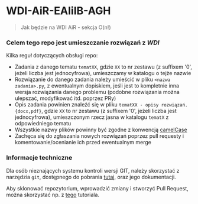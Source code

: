 # WDI-AiR-EAIiIB-AGH

> Jak będzie na WDI AiR - sekcja O(n!)

### Celem tego repo jest umieszczanie rozwiązań z _WDI_

Kilka reguł dotyczących obsługi repo:

- Zadania z danego tematu `tematXX`, gdzie `XX` to nr zestawu (z suffixem '0', jeżeli liczba jest jednocyfrowa), umieszczamy w katalogu o tejże nazwie
- Rozwiązanie do danego zadania należy umieścić w pliku `<nazwa zadania>.py`, z ewentualnym dopiskiem, jeśli jest to kompletnie inna wersja rozwiązania danego problemu (podobne rozwiązania można ulepszać, modyfikować itd. poprzez PRy)
- Opis zadania powinien znaleźć się w pliku `tematXX - opisy rozwiązań.{docx,pdf}`, gdzie `XX` to nr zestawu (z suffixem '0', jeżeli liczba jest jednocyfrowa), umieszczonym rzecz jasna w katalogu `tematX` z odpowiedniego tematu
- Wszystkie nazwy plików powinny być zgodne z konwencją [camelCase](https://pl.wikipedia.org/wiki/CamelCase)
- Zachęca się do zgłaszania nowych rozwiązań poprzez pull requesty i komentowanie/ocenianie ich przed ewentualnym merge

### Informacje techniczne
Dla osób nieznających systemu kontroli wersji GIT, należy skorzystać z narzędzia `git`, dostępnego do pobrania [tutaj](https://git-scm.com/downloads), oraz jego dokumentacji.

Aby sklonować repozytorium, wprowadzić zmiany i stworzyć Pull Request, można skorzystać np. z [tego](https://www.thinkful.com/learn/github-pull-request-tutorial/#Time-to-Submit-Your-First-PR) tutoriala.
